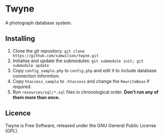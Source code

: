 Twyne
=====

A photograph database system.

Installing
----------

1. Clone the git repository: `git clone https://github.com/samwilson/twyne.git`
2. Initialise and update the submodules: `git submodule init; git submodule update`
3. Copy `config_sample.php` to `config.php` and edit it to include database connection informtion.
4. Copy `htaccess_sample` to `.htaccess` and change the `RewriteBase` if required.
5. Run `resources/sql/*.sql` files in chronological order.  **Don't run any of them more than once.**

Licence
-------

Twyne is Free Software, released under the GNU General Public License (GPL).
